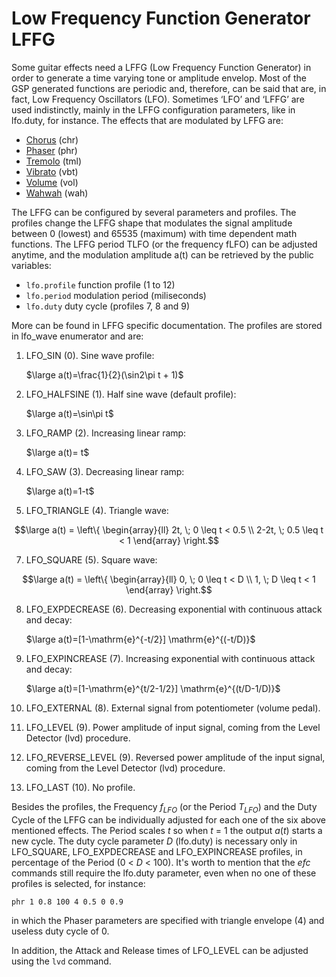 # Low Frequency Function Generator LFFG

Some guitar effects need a LFFG (Low Frequency Function Generator) in order to generate a time varying tone or amplitude envelop. Most of the GSP generated functions are periodic and, therefore, can be said that are, in fact, Low Frequency Oscillators (LFO). Sometimes ‘LFO’ and ‘LFFG’ are used indistinctly, mainly in the LFFG configuration parameters, like in lfo.duty, for instance. The effects that are modulated by LFFG are:

-	[Chorus](https://github.com/Guitar-Sound-Processing/GSP/blob/main/gsp_daisy/Effects.md#efcchs) (chr)
-	[Phaser](https://github.com/Guitar-Sound-Processing/GSP/blob/main/gsp_daisy/Effects.md#efcphr) (phr)
-	[Tremolo](https://github.com/Guitar-Sound-Processing/GSP/blob/main/gsp_daisy/Effects.md#efctml) (tml)
-	[Vibrato](https://github.com/Guitar-Sound-Processing/GSP/blob/main/gsp_daisy/Effects.md#efcvbt) (vbt)
-	[Volume](https://github.com/Guitar-Sound-Processing/GSP/blob/main/gsp_daisy/Effects.md#efcvol) (vol)
-	[Wahwah](https://github.com/Guitar-Sound-Processing/GSP/blob/main/gsp_daisy/Effects.md#efcwah) (wah)

The LFFG can be configured by several parameters and profiles. The profiles change the LFFG shape that modulates the signal amplitude between 0 (lowest) and 65535 (maximum) with time dependent math functions. The LFFG period TLFO (or the frequency fLFO) can be adjusted anytime, and the modulation amplitude a(t) can be retrieved by the public variables:

- ```lfo.profile```      function profile (1 to 12)
- ```lfo.period```       modulation period (miliseconds)
- ```lfo.duty```         duty cycle (profiles 7, 8 and 9)

More can be found in LFFG specific documentation. The profiles are stored in lfo_wave enumerator and are:

1)	LFO_SIN (0). Sine wave profile:

      $\large a(t)=\frac{1}{2}(\sin2\pi t + 1)$
   
3)	LFO_HALFSINE (1). Half sine wave (default profile): 

      $\large a(t)=\sin\pi t$

4)	LFO_RAMP (2). Increasing linear ramp: 

      $\large a(t)= t$

5)	LFO_SAW (3). Decreasing linear ramp: 

      $\large a(t)=1-t$

6)	LFO_TRIANGLE (4). Triangle wave: 
  	    
```math
\large a(t) = \left\{ \begin{array}{ll} 2t, \; 0 \leq t < 0.5 \\
2-2t, \; 0.5 \leq t < 1 \end{array} \right.
``` 
      
7)	LFO_SQUARE (5). Square wave:

```math
\large a(t) = \left\{ \begin{array}{ll} 0, \; 0 \leq t < D \\
1, \; D \leq t < 1 \end{array} \right.
``` 

8)	LFO_EXPDECREASE (6). Decreasing exponential with continuous attack and decay:

      $\large a(t)=[1-\mathrm{e}^{-t/2}] \mathrm{e}^{(-t/D)}$
 
9)	LFO_EXPINCREASE (7). Increasing exponential with continuous attack and decay:

      $\large a(t)=[1-\mathrm{e}^{t/2-1/2}] \mathrm{e}^{(t/D-1/D)}$

10)	LFO_EXTERNAL (8). External signal from potentiometer (volume pedal).
 
11)	LFO_LEVEL (9). Power amplitude of input signal, coming from the Level Detector (lvd) procedure.

12)	LFO_REVERSE_LEVEL (9). Reversed power amplitude of the input signal, coming from the Level Detector (lvd) procedure.

13)	LFO_LAST (10). No profile.

Besides the profiles, the Frequency $f_{LFO}$ (or the Period $T_{LFO}$) and the Duty Cycle of the LFFG can be individually adjusted for each one of the six above mentioned effects. The Period scales *t* so when *t* = 1 the output *a*(*t*) starts a new cycle. The duty cycle parameter *D* (lfo.duty) is necessary only in LFO_SQUARE, LFO_EXPDECREASE and LFO_EXPINCREASE profiles, in percentage of the Period (0 < *D* < 100). It's worth to mention that the *efc* commands still require the lfo.duty parameter, even when no one of these profiles is selected, for instance:

```phr 1 0.8 100 4 0.5 0 0.9```

in which the Phaser parameters are specified with triangle envelope (4) and useless duty cycle of 0. 

In addition, the Attack and Release times of LFO_LEVEL can be adjusted using the ```lvd``` command.

